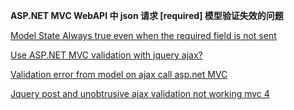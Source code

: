 **ASP.NET MVC WebAPI 中 json 请求 [required] 模型验证失效的问题**


[Model State Always true even when the required field is not sent](https://stackoverflow.com/questions/56320683/model-state-always-true-even-when-the-required-field-is-not-sent)


[Use ASP.NET MVC validation with jquery ajax?](https://stackoverflow.com/questions/14005773/use-asp-net-mvc-validation-with-jquery-ajax)


[Validation error from model on ajax call asp.net MVC](https://stackoverflow.com/questions/57827458/validation-error-from-model-on-ajax-call-asp-net-mvc)

[Jquery post and unobtrusive ajax validation not working mvc 4](https://stackoverflow.com/questions/28987752/jquery-post-and-unobtrusive-ajax-validation-not-working-mvc-4)